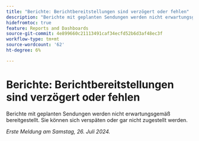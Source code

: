 ```yaml
---
title: "Berichte: Berichtbereitstellungen sind verzögert oder fehlen"
description: "Berichte mit geplanten Sendungen werden nicht erwartungsgemäß bereitgestellt. Sie können sich verspäten oder gar nicht zugestellt werden."
hidefromtoc: true
feature: Reports and Dashboards
source-git-commit: 4e899660c21113491caf34ecfd52b6d3af48ec3f
workflow-type: tm+mt
source-wordcount: '62'
ht-degree: 6%

---
```



# Berichte: Berichtbereitstellungen sind verzögert oder fehlen

Berichte mit geplanten Sendungen werden nicht erwartungsgemäß bereitgestellt. Sie können sich verspäten oder gar nicht zugestellt werden.

_Erste Meldung am Samstag, 26. Juli 2024._
